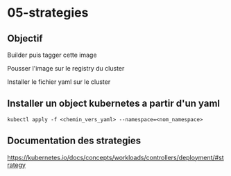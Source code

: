 # 05-strategies

## Objectif
Builder puis tagger cette image

Pousser l'image sur le registry du cluster

Installer le fichier yaml sur le cluster

## Installer un object kubernetes a partir d'un yaml

```shell
kubectl apply -f <chemin_vers_yaml> --namespace=<nom_namespace>
```



## Documentation des strategies
https://kubernetes.io/docs/concepts/workloads/controllers/deployment/#strategy